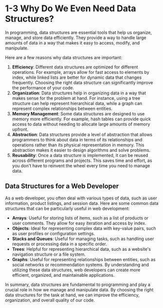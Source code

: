 # 1-3 Why Do We Even Need Data Structures?

In programming, data structures are essential tools that help us organize, manage, and store data efficiently. They provide a way to handle large amounts of data in a way that makes it easy to access, modify, and manipulate.

Here are a few reasons why data structures are important:

1. **Efficiency**: Different data structures are optimized for different operations. For example, arrays allow for fast access to elements by index, while linked lists are better for dynamic data that changes frequently. Choosing the right data structure can significantly improve the performance of your code.
2. **Organization**: Data structures help in organizing data in a way that makes sense for the problem at hand. For instance, using a tree structure can help represent hierarchical data, while a graph can represent complex relationships between entities.
3. **Memory Management**: Some data structures are designed to use memory more efficiently. For example, hash tables can provide quick access to data without needing to allocate large amounts of memory upfront.
4. **Abstraction**: Data structures provide a level of abstraction that allows programmers to think about data in terms of its relationships and operations rather than its physical representation in memory. This abstraction makes it easier to design algorithms and solve problems.
5. **Reusability**: Once a data structure is implemented, it can be reused across different programs and projects. This saves time and effort, as you don't have to reinvent the wheel every time you need to manage data.

## Data Structures for a Web Developer

As a web developer, you often deal with various types of data, such as user information, product listings, and session data. Here are some common data structures that can be particularly useful in web development:

- **Arrays**: Useful for storing lists of items, such as a list of products or user comments. They allow for easy iteration and access by index.
- **Objects**: Ideal for representing complex data with key-value pairs, such as user profiles or configuration settings.
- **Stacks and Queues**: Useful for managing tasks, such as handling user requests or processing data in a specific order.
- **Trees**: Helpful for representing hierarchical data, such as a website's navigation structure or a file system.
- **Graphs**: Useful for representing relationships between entities, such as social networks or recommendation systems.
  By understanding and utilizing these data structures, web developers can create more efficient, organized, and maintainable applications.

In summary, data structures are fundamental to programming and play a crucial role in how we manage and manipulate data. By choosing the right data structures for the task at hand, we can improve the efficiency, organization, and overall quality of our code.
